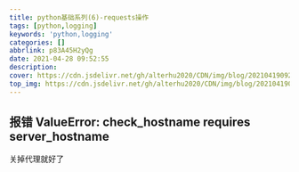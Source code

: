 ```yaml
---
title: python基础系列(6)-requests操作
tags: [python,logging]
keywords: 'python,logging'
categories: []
abbrlink: p83A45H2yQg
date: 2021-04-28 09:52:55
description:
cover: https://cdn.jsdelivr.net/gh/alterhu2020/CDN/img/blog/20210419092310.png
top_img: https://cdn.jsdelivr.net/gh/alterhu2020/CDN/img/blog/20210419092310.png
---
```


## 报错 ValueError: check_hostname requires server_hostname

关掉代理就好了

